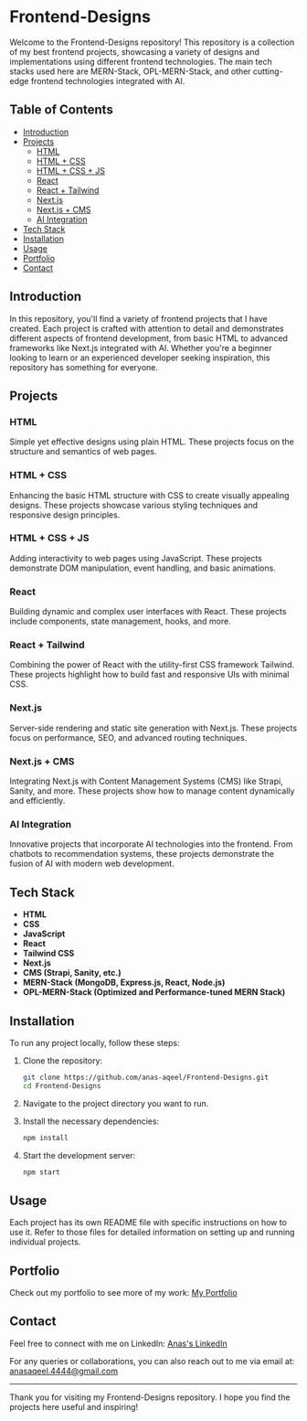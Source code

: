 # Frontend-Designs

Welcome to the Frontend-Designs repository! This repository is a collection of my best frontend projects, showcasing a variety of designs and implementations using different frontend technologies. The main tech stacks used here are MERN-Stack, OPL-MERN-Stack, and other cutting-edge frontend technologies integrated with AI.

## Table of Contents

- [Introduction](#introduction)
- [Projects](#projects)
  - [HTML](#html)
  - [HTML + CSS](#html--css)
  - [HTML + CSS + JS](#html--css--js)
  - [React](#react)
  - [React + Tailwind](#react--tailwind)
  - [Next.js](#nextjs)
  - [Next.js + CMS](#nextjs--cms)
  - [AI Integration](#ai-integration)
- [Tech Stack](#tech-stack)
- [Installation](#installation)
- [Usage](#usage)
- [Portfolio](#portfolio)
- [Contact](#contact)

## Introduction

In this repository, you'll find a variety of frontend projects that I have created. Each project is crafted with attention to detail and demonstrates different aspects of frontend development, from basic HTML to advanced frameworks like Next.js integrated with AI. Whether you're a beginner looking to learn or an experienced developer seeking inspiration, this repository has something for everyone.

## Projects

### HTML
Simple yet effective designs using plain HTML. These projects focus on the structure and semantics of web pages.

### HTML + CSS
Enhancing the basic HTML structure with CSS to create visually appealing designs. These projects showcase various styling techniques and responsive design principles.

### HTML + CSS + JS
Adding interactivity to web pages using JavaScript. These projects demonstrate DOM manipulation, event handling, and basic animations.

### React
Building dynamic and complex user interfaces with React. These projects include components, state management, hooks, and more.

### React + Tailwind
Combining the power of React with the utility-first CSS framework Tailwind. These projects highlight how to build fast and responsive UIs with minimal CSS.

### Next.js
Server-side rendering and static site generation with Next.js. These projects focus on performance, SEO, and advanced routing techniques.

### Next.js + CMS
Integrating Next.js with Content Management Systems (CMS) like Strapi, Sanity, and more. These projects show how to manage content dynamically and efficiently.

### AI Integration
Innovative projects that incorporate AI technologies into the frontend. From chatbots to recommendation systems, these projects demonstrate the fusion of AI with modern web development.

## Tech Stack

- **HTML**
- **CSS**
- **JavaScript**
- **React**
- **Tailwind CSS**
- **Next.js**
- **CMS (Strapi, Sanity, etc.)**
- **MERN-Stack (MongoDB, Express.js, React, Node.js)**
- **OPL-MERN-Stack (Optimized and Performance-tuned MERN Stack)**

## Installation

To run any project locally, follow these steps:

1. Clone the repository:
   ```bash
   git clone https://github.com/anas-aqeel/Frontend-Designs.git
   cd Frontend-Designs
   ```

2. Navigate to the project directory you want to run.

3. Install the necessary dependencies:
   ```bash
   npm install
   ```

4. Start the development server:
   ```bash
   npm start
   ```

## Usage

Each project has its own README file with specific instructions on how to use it. Refer to those files for detailed information on setting up and running individual projects.

## Portfolio

Check out my portfolio to see more of my work:
[My Portfolio](https://ai-developer.vercel.app/)

## Contact

Feel free to connect with me on LinkedIn:
[Anas's LinkedIn](https://www.linkedin.com/in/anas452111/)

For any queries or collaborations, you can also reach out to me via email at: anasaqeel.4444@gmail.com

---

Thank you for visiting my Frontend-Designs repository. I hope you find the projects here useful and inspiring!

